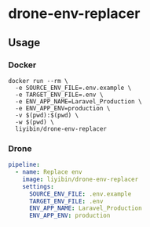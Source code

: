 # drone-env-replacer

## Usage

### Docker

```shell
docker run --rm \
  -e SOURCE_ENV_FILE=.env.example \
  -e TARGET_ENV_FILE=.env \
  -e ENV_APP_NAME=Laravel_Production \
  -e ENV_APP_ENV=production \
  -v $(pwd):$(pwd) \
  -w $(pwd) \
  liyibin/drone-env-replacer
```

### Drone

```yaml
pipeline:
  - name: Replace env
    image: liyibin/drone-env-replacer
    settings:
      SOURCE_ENV_FILE: .env.example
      TARGET_ENV_FILE: .env
      ENV_APP_NAME: Laravel_Production
      ENV_APP_ENV: production
```

